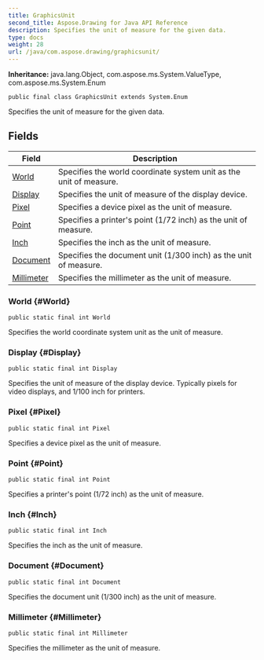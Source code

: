 ```yaml
---
title: GraphicsUnit
second_title: Aspose.Drawing for Java API Reference
description: Specifies the unit of measure for the given data.
type: docs
weight: 28
url: /java/com.aspose.drawing/graphicsunit/
---
```

**Inheritance:**
java.lang.Object, com.aspose.ms.System.ValueType, com.aspose.ms.System.Enum
```
public final class GraphicsUnit extends System.Enum
```

Specifies the unit of measure for the given data.
## Fields

| Field | Description |
| --- | --- |
| [World](#World) | Specifies the world coordinate system unit as the unit of measure. |
| [Display](#Display) | Specifies the unit of measure of the display device. |
| [Pixel](#Pixel) | Specifies a device pixel as the unit of measure. |
| [Point](#Point) | Specifies a printer's point (1/72 inch) as the unit of measure. |
| [Inch](#Inch) | Specifies the inch as the unit of measure. |
| [Document](#Document) | Specifies the document unit (1/300 inch) as the unit of measure. |
| [Millimeter](#Millimeter) | Specifies the millimeter as the unit of measure. |
### World {#World}
```
public static final int World
```


Specifies the world coordinate system unit as the unit of measure.

### Display {#Display}
```
public static final int Display
```


Specifies the unit of measure of the display device. Typically pixels for video displays, and 1/100 inch for printers.

### Pixel {#Pixel}
```
public static final int Pixel
```


Specifies a device pixel as the unit of measure.

### Point {#Point}
```
public static final int Point
```


Specifies a printer's point (1/72 inch) as the unit of measure.

### Inch {#Inch}
```
public static final int Inch
```


Specifies the inch as the unit of measure.

### Document {#Document}
```
public static final int Document
```


Specifies the document unit (1/300 inch) as the unit of measure.

### Millimeter {#Millimeter}
```
public static final int Millimeter
```


Specifies the millimeter as the unit of measure.

